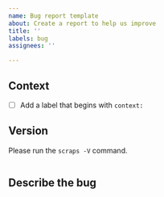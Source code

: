 ```yaml
---
name: Bug report template
about: Create a report to help us improve
title: ''
labels: bug
assignees: ''

---
```


## Context
- [ ] Add a label that begins with `context:`

## Version
Please run the `scraps -V` command.
```
```

## Describe the bug
